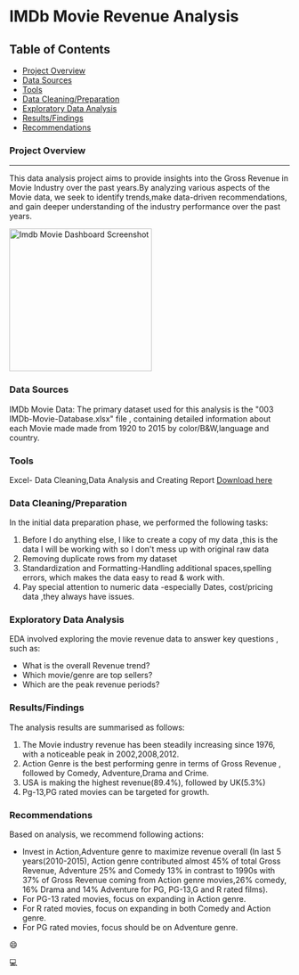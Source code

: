 # IMDb Movie Revenue Analysis

## Table of Contents

- [Project Overview](#project-overview)
- [Data Sources](#data-sources)
- [Tools](#tools)
- [Data Cleaning/Preparation](#data-cleaningpreparation)
- [Exploratory Data Analysis](#exploratory-data-analysis)
- [Results/Findings](#resultsfindings)
- [Recommendations](#recommendations)

### Project Overview
---

This data analysis project aims to provide insights into the Gross Revenue in Movie Industry over the past years.By analyzing various aspects of the Movie data, we seek to identify trends,make data-driven recommendations, and gain deeper understanding of the industry performance over the past years.




<img width="256" alt="Imdb Movie Dashboard Screenshot" src="https://github.com/Charu-takkar/Revenue-Analysis-Project/assets/164625645/35b09097-7103-4341-863f-fda18faa5ff0">

### Data Sources

IMDb Movie Data: The primary dataset used for this analysis is the "003 IMDb-Movie-Database.xlsx" file , containing detailed information about each Movie made made from 1920 to 2015 by color/B&W,language and country.

### Tools

Excel- Data Cleaning,Data Analysis and Creating Report [Download here](https://microsoft.com)


### Data Cleaning/Preparation

In the initial data preparation phase, we performed the following tasks:

1. Before I do anything else, I like to create a copy of my data ,this is the data I will be working with so I don't mess up with original raw data 
2. Removing duplicate rows from my dataset
3. Standardization and Formatting-Handling additional spaces,spelling errors, which makes the data easy to read & work with.
4. Pay special attention to numeric data -especially Dates, cost/pricing data ,they always have issues.
   

### Exploratory Data Analysis

EDA involved exploring the movie revenue data to answer key questions , such as:

- What is the overall Revenue trend?
- Which movie/genre are top sellers?
- Which are the peak revenue periods?

 ### Results/Findings

The analysis results are summarised as follows:

1. The Movie industry revenue has been steadily increasing since 1976, with a noticeable peak in 2002,2008,2012.
2. Action Genre is the best performing genre in terms of Gross Revenue , followed by Comedy, Adventure,Drama and Crime.
3. USA is making the highest revenue(89.4%), followed by UK(5.3%)
4. Pg-13,PG rated movies can be targeted for growth.

### Recommendations

Based on analysis, we recommend following actions:

- Invest in Action,Adventure genre to maximize revenue overall (In last 5 years(2010-2015), Action genre contributed almost 45% of total Gross Revenue, Adventure 25% and Comedy 13% in contrast to 1990s with 37% of Gross Revenue coming from Action genre movies,26% comedy, 16% Drama and 14% Adventure for PG, PG-13,G and R rated films). 
- For PG-13 rated movies, focus on expanding in Action genre.
- For R rated movies, focus on expanding in both Comedy and Action genre.
- For PG rated movies, focus should be on Adventure genre.

😄

💻


